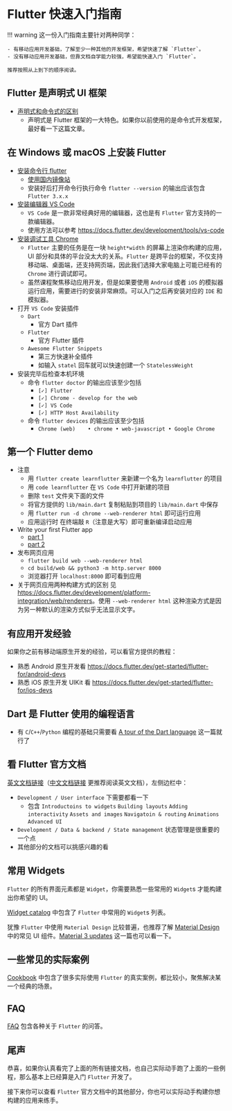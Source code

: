 # Flutter 快速入门指南

!!! warning
    这一份入门指南主要针对两种同学：

    - 有移动应用开发基础，了解至少一种其他的开发框架，希望快速了解 `Flutter`。
    - 没有移动应用开发基础，但靠文档自学能力较强，希望能快速入门 `Flutter`。

    推荐按照从上到下的顺序阅读。

## Flutter 是声明式 UI 框架

- [声明式和命令式的区别](https://docs.flutter.dev/get-started/flutter-for/declarative)
    - 声明式是 Flutter 框架的一大特色。如果你以前使用的是命令式开发框架，最好看一下这篇文章。

## 在 Windows 或 macOS 上安装 Flutter

- [安装命令行 flutter](https://docs.flutter.dev/get-started/install)
    - [使用国内镜像站](https://docs.flutter.dev/community/china)
    - 安装好后打开命令行执行命令 `flutter --version` 的输出应该包含 `Flutter 3.x.x`
- [安装编辑器 VS Code](https://code.visualstudio.com)
    - `VS Code` 是一款非常经典好用的编辑器，这也是有 `Flutter` 官方支持的一款编辑器。
    - 使用方法可以参考 <https://docs.flutter.dev/development/tools/vs-code>
- [安装调试工具 Chrome](https://www.google.com/chrome/)
    - `Flutter` 主要的任务是在一块 `height*width` 的屏幕上渲染你构建的应用，UI 部分和具体的平台没太大的关系。`Flutter` 是跨平台的框架，不仅支持移动端、桌面端，还支持网页端，因此我们选择大家电脑上可能已经有的 `Chrome` 进行调试即可。
    - 虽然课程聚焦移动应用开发，但是如果要使用 `Android` 或者 `iOS` 的模拟器运行应用，需要进行的安装非常麻烦。可以入门之后再安装对应的 `IDE` 和模拟器。
- 打开 `VS Code` 安装插件
    - `Dart`
        - 官方 Dart 插件
    - `Flutter`
        - 官方 Flutter 插件
    - `Awesome Flutter Snippets`
        - 第三方快速补全插件
        - 如输入 `statel` 回车就可以快速创建一个 `StatelessWeight`
- 安装完毕后检查本机环境
    - 命令 `flutter doctor` 的输出应该至少包括
        - `[✓] Flutter`
        - `[✓] Chrome - develop for the web`
        - `[✓] VS Code`
        - `[✓] HTTP Host Availability`
    - 命令 `flutter devices` 的输出应该至少包括
        - `Chrome (web)    • chrome • web-javascript • Google Chrome`

## 第一个 Flutter demo

- 注意
    - 用 `flutter create learnflutter` 来新建一个名为 `learnflutter` 的项目
    - 用 `code learnflutter` 在 `VS Code` 中打开新建的项目
    - 删除 `test` 文件夹下面的文件
    - 将官方提供的 `lib/main.dart` 复制粘贴到项目的 `lib/main.dart` 中保存
    - 用 `flutter run -d chrome --web-renderer html` 即可运行应用
    - 应用运行时  在终端敲 `R`（注意是大写）即可重新编译启动应用
- Write your first Flutter app
    - [part 1](https://docs.flutter.dev/get-started/codelab)
    - [part 2](https://codelabs.developers.google.com/codelabs/first-flutter-app-pt2)
- 发布网页应用
    - `flutter build web --web-renderer html`
    - `cd build/web && python3 -m http.server 8000`
    - 浏览器打开 `localhost:8000` 即可看到应用
- 关于网页应用两种构建方式的区别  见<https://docs.flutter.dev/development/platform-integration/web/renderers>。使用 `--web-renderer html` 这种渲染方式是因为另一种默认的渲染方式似乎无法显示文字。

## 有应用开发经验

如果你之前有移动端原生开发的经验，可以看官方提供的教程：

- 熟悉 Android 原生开发看 <https://docs.flutter.dev/get-started/flutter-for/android-devs>
- 熟悉 iOS 原生开发 UIKit 看 <https://docs.flutter.dev/get-started/flutter-for/ios-devs>

## Dart 是 Flutter 使用的编程语言

- 有 `C`/`C++`/`Python` 编程的基础只需要看 [A tour of the Dart language](https://dart.dev/guides/language/language-tour) 这一篇就行了

## 看 Flutter 官方文档

[英文文档链接](https://docs.flutter.dev)（[中文文档链接](https://flutter.cn/docs) 更推荐阅读英文文档），左侧边栏中：

- `Development / User interface` 下需要都看一下
    - 包含 `Introductoins to widgets` `Building layouts` `Adding interactivity` `Assets and images` `Navigatoin & routing` `Animations` `Advanced UI`
- `Development / Data & backend / State management` 状态管理是很重要的一个点
- 其他部分的文档可以挑感兴趣的看

## 常用 Widgets

`Flutter` 的所有界面元素都是 `Widget`，你需要熟悉一些常用的 `Widget`s 才能构建出你希望的 UI。

[Widget catalog](https://docs.flutter.dev/development/ui/widgets) 中包含了 `Flutter` 中常用的 `Widget`s 列表。

犹豫 `Flutter` 中使用 `Material Design` 比较普遍，也推荐了解 [Material Design](https://m3.material.io/components) 中的常见 UI 组件。[Material 3 updates](https://docs.flutter.dev/development/ui/material3-updates) 这一篇也可以看一下。

## 一些常见的实际案例

[Cookbook](https://docs.flutter.dev/cookbook) 中包含了很多实际使用 `Flutter` 的真实案例，都比较小，聚焦解决某一个经典的场景。

## FAQ

[FAQ](https://docs.flutter.dev/resources/faq) 包含各种关于 `Flutter` 的问答。

## 尾声

恭喜，如果你认真看完了上面的所有链接文档，也自己实际动手跑了上面的一些例程，那么基本上已经算是入门 `Flutter` 开发了。

接下来你可以查看 `Flutter` 官方文档中的其他部分，你也可以实际动手构建你想构建的应用来练手。
